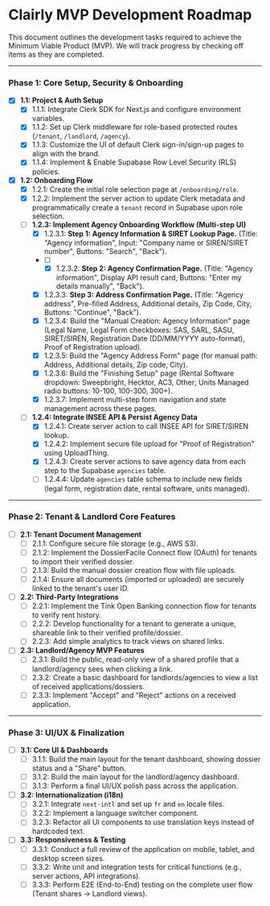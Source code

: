 # Clairly MVP Development Roadmap

This document outlines the development tasks required to achieve the Minimum Viable Product (MVP). We will track progress by checking off items as they are completed.

---

### Phase 1: Core Setup, Security & Onboarding

- [x] **1.1: Project & Auth Setup**
  - [x] 1.1.1: Integrate Clerk SDK for Next.js and configure environment variables.
  - [x] 1.1.2: Set up Clerk middleware for role-based protected routes (`/tenant`, `/landlord`, `/agency`).
  - [x] 1.1.3: Customize the UI of default Clerk sign-in/sign-up pages to align with the brand.
  - [x] 1.1.4: Implement & Enable Supabase Row Level Security (RLS) policies.
- [x] **1.2: Onboarding Flow**
  - [x] 1.2.1: Create the initial role selection page at `/onboarding/role`.
  - [x] 1.2.2: Implement the server action to update Clerk metadata and programmatically create a `tenant` record in Supabase upon role selection.
  - [ ] **1.2.3: Implement Agency Onboarding Workflow (Multi-step UI)**
    - [x] 1.2.3.1: **Step 1: Agency Information & SIRET Lookup Page.** (Title: "Agency information", Input: "Company name or SIREN/SIRET number", Buttons: "Search", "Back").
    - [ ] - [x] 1.2.3.2: **Step 2: Agency Confirmation Page.** (Title: "Agency information", Display API result card, Buttons: "Enter my details manually", "Back").
    - [x] 1.2.3.3: **Step 3: Address Confirmation Page.** (Title: "Agency address", Pre-filled Address, Additional details, Zip Code, City, Buttons: "Continue", "Back").
    - [x] 1.2.3.4: Build the "Manual Creation: Agency Information" page (Legal Name, Legal Form checkboxes: SAS, SARL, SASU, SIRET/SIREN, Registration Date (DD/MM/YYYY auto-format), Proof of Registration upload).
    - [x] 1.2.3.5: Build the "Agency Address Form" page (for manual path: Address, Additional details, Zip code, City).
    - [x] 1.2.3.6: Build the "Finishing Setup" page (Rental Software dropdown: Sweepbright, Hecktor, AC3, Other; Units Managed radio buttons: 10-100, 100-300, 300+).
    - [x] 1.2.3.7: Implement multi-step form navigation and state management across these pages.
  - [ ] **1.2.4: Integrate INSEE API & Persist Agency Data**
    - [x] 1.2.4.1: Create server action to call INSEE API for SIRET/SIREN lookup.
    - [x] 1.2.4.2: Implement secure file upload for "Proof of Registration" using UploadThing.
    - [x] 1.2.4.3: Create server actions to save agency data from each step to the Supabase `agencies` table.
    - [ ] 1.2.4.4: Update `agencies` table schema to include new fields (legal form, registration date, rental software, units managed).

---

### Phase 2: Tenant & Landlord Core Features

- [ ] **2.1: Tenant Document Management**
  - [ ] 2.1.1: Configure secure file storage (e.g., AWS S3).
  - [ ] 2.1.2: Implement the DossierFacile Connect flow (OAuth) for tenants to import their verified dossier.
  - [ ] 2.1.3: Build the manual dossier creation flow with file uploads.
  - [ ] 2.1.4: Ensure all documents (imported or uploaded) are securely linked to the tenant's user ID.
- [ ] **2.2: Third-Party Integrations**
  - [ ] 2.2.1: Implement the Tink Open Banking connection flow for tenants to verify rent history.
  - [ ] 2.2.2: Develop functionality for a tenant to generate a unique, shareable link to their verified profile/dossier.
  - [ ] 2.2.3: Add simple analytics to track views on shared links.
- [ ] **2.3: Landlord/Agency MVP Features**
  - [ ] 2.3.1: Build the public, read-only view of a shared profile that a landlord/agency sees when clicking a link.
  - [ ] 2.3.2: Create a basic dashboard for landlords/agencies to view a list of received applications/dossiers.
  - [ ] 2.3.3: Implement "Accept" and "Reject" actions on a received application.

---

### Phase 3: UI/UX & Finalization

- [ ] **3.1: Core UI & Dashboards**
  - [ ] 3.1.1: Build the main layout for the tenant dashboard, showing dossier status and a "Share" button.
  - [ ] 3.1.2: Build the main layout for the landlord/agency dashboard.
  - [ ] 3.1.3: Perform a final UI/UX polish pass across the application.
- [ ] **3.2: Internationalization (i18n)**
  - [ ] 3.2.1: Integrate `next-intl` and set up `fr` and `en` locale files.
  - [ ] 3.2.2: Implement a language switcher component.
  - [ ] 3.2.3: Refactor all UI components to use translation keys instead of hardcoded text.
- [ ] **3.3: Responsiveness & Testing**
  - [ ] 3.3.1: Conduct a full review of the application on mobile, tablet, and desktop screen sizes.
  - [ ] 3.3.2: Write unit and integration tests for critical functions (e.g., server actions, API integrations).
  - [ ] 3.3.3: Perform E2E (End-to-End) testing on the complete user flow (Tenant shares -> Landlord views).
